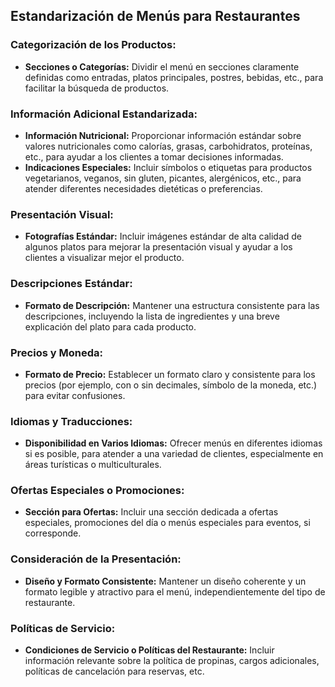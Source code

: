 ## Estandarización de Menús para Restaurantes

### Categorización de los Productos:
- **Secciones o Categorías:** Dividir el menú en secciones claramente definidas como entradas, platos principales, postres, bebidas, etc., para facilitar la búsqueda de productos.

### Información Adicional Estandarizada:
- **Información Nutricional:** Proporcionar información estándar sobre valores nutricionales como calorías, grasas, carbohidratos, proteínas, etc., para ayudar a los clientes a tomar decisiones informadas.
- **Indicaciones Especiales:** Incluir símbolos o etiquetas para productos vegetarianos, veganos, sin gluten, picantes, alergénicos, etc., para atender diferentes necesidades dietéticas o preferencias.

### Presentación Visual:
- **Fotografías Estándar:** Incluir imágenes estándar de alta calidad de algunos platos para mejorar la presentación visual y ayudar a los clientes a visualizar mejor el producto.

### Descripciones Estándar:
- **Formato de Descripción:** Mantener una estructura consistente para las descripciones, incluyendo la lista de ingredientes y una breve explicación del plato para cada producto.

### Precios y Moneda:
- **Formato de Precio:** Establecer un formato claro y consistente para los precios (por ejemplo, con o sin decimales, símbolo de la moneda, etc.) para evitar confusiones.

### Idiomas y Traducciones:
- **Disponibilidad en Varios Idiomas:** Ofrecer menús en diferentes idiomas si es posible, para atender a una variedad de clientes, especialmente en áreas turísticas o multiculturales.

### Ofertas Especiales o Promociones:
- **Sección para Ofertas:** Incluir una sección dedicada a ofertas especiales, promociones del día o menús especiales para eventos, si corresponde.

### Consideración de la Presentación:
- **Diseño y Formato Consistente:** Mantener un diseño coherente y un formato legible y atractivo para el menú, independientemente del tipo de restaurante.

### Políticas de Servicio:
- **Condiciones de Servicio o Políticas del Restaurante:** Incluir información relevante sobre la política de propinas, cargos adicionales, políticas de cancelación para reservas, etc.

